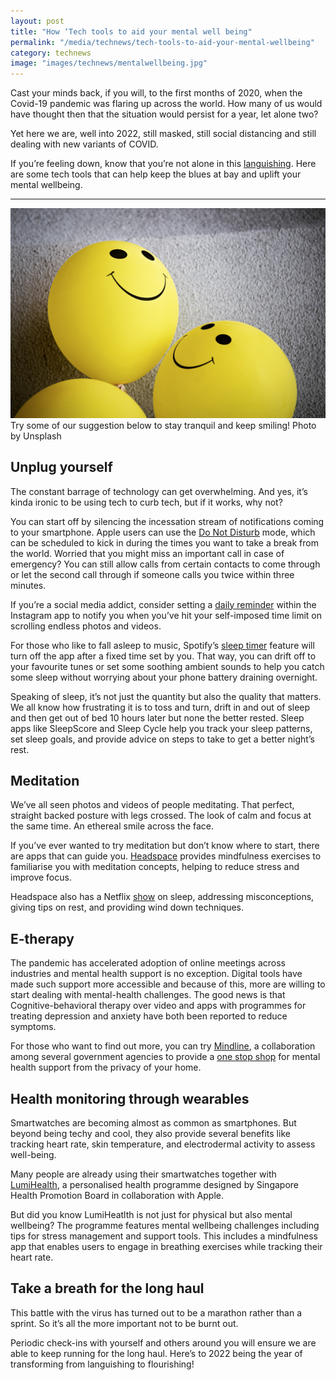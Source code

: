 ```yaml
---
layout: post
title: "How ‘Tech tools to aid your mental well being"
permalink: "/media/technews/tech-tools-to-aid-your-mental-wellbeing"
category: technews
image: "images/technews/mentalwellbeing.jpg"
---
```

Cast your minds back, if you will, to the first months of 2020, when the Covid-19 pandemic was flaring up across the world. How many of us would have thought then that the situation would persist for a year, let alone two? 

Yet here we are, well into 2022, still masked, still social distancing and still dealing with new variants of COVID. 

If you’re feeling down, know that you’re not alone in this [languishing](https://www.nytimes.com/2021/04/19/well/mind/covid-mental-health-languishing.html). Here are some tech tools that can help keep the blues at bay and uplift your mental wellbeing. 

---

![Keep smiling!](/images/technews/mentalwellbeing.jpg)
Try some of our suggestion below to stay tranquil and keep smiling!
Photo by Unsplash
  
## Unplug yourself

The constant barrage of technology can get overwhelming. And yes, it’s kinda ironic to be using tech to curb tech, but if it works, why not? 

You can start off by silencing the incessation stream of notifications coming to your smartphone. Apple users can use the [Do Not Disturb](https://support.apple.com/en-sg/HT204321) mode, which can be scheduled to kick in during the times you want to take a break from the world. Worried that you might miss an important call in case of emergency? You can still allow calls from certain contacts to come through or let the second call through if someone calls you twice within three minutes. 

If you’re a social media addict, consider setting a [daily reminder](https://www.businessinsider.com/instagram-break) within the Instagram app to notify you when you’ve hit your self-imposed time limit on scrolling endless photos and videos. 

For those who like to fall asleep to music, Spotify’s [sleep timer](https://www.businessinsider.com/does-spotify-have-a-sleep-timer) feature will turn off the app after a fixed time set by you. That way, you can drift off to your favourite tunes or set some soothing ambient sounds to help you catch some sleep without worrying about your phone battery draining overnight. 

Speaking of sleep, it’s not just the quantity but also the quality that matters. We all know how frustrating it is to toss and turn, drift in and out of sleep and then get out of bed 10 hours later but none the better rested. Sleep apps like SleepScore and Sleep Cycle help you track your sleep patterns, set sleep goals, and provide advice on steps to take to get a better night’s rest. 

## Meditation 

We’ve all seen photos and videos of people meditating. That perfect, straight backed posture with legs crossed. The look of calm and focus at the same time. An ethereal smile across the face. 

If you’ve ever wanted to try meditation but don’t know where to start, there are apps that can guide you. [Headspace](https://www.headspace.com/how-it-works) provides mindfulness exercises to familiarise you with meditation concepts, helping to reduce stress and improve focus.

Headspace also has a Netflix [show](https://www.netflix.com/sg/title/81328827) on sleep, addressing misconceptions, giving tips on rest, and providing wind down techniques. 

## E-therapy

The pandemic has accelerated adoption of online meetings across industries and mental health support is no exception. Digital tools have made such support more accessible and because of this, more are willing to start dealing with mental-health challenges. The good news is that Cognitive-behavioral therapy over video and apps with programmes for treating depression and anxiety have both been reported to reduce symptoms. 

For those who want to find out more, you can try [Mindline](https://www.mindline.sg), a collaboration among several government agencies to provide a [one stop shop](https://govinsider.asia/future-of-work/robert-morris-moht-how-singapore-built-mental-health-tech-during-covid-19/) for mental health support from the privacy of your home.

## Health monitoring through wearables

Smartwatches are becoming almost as common as smartphones. But beyond being techy and cool, they also provide several benefits like tracking heart rate, skin temperature, and electrodermal activity to assess well-being. 

Many people are already using their smartwatches together with [LumiHealth](https://www.lumihealth.sg/), a personalised health programme designed by Singapore Health Promotion Board in collaboration with Apple. 

But did you know LumiHeatlth is not just for physical but also mental wellbeing? The programme features mental wellbeing challenges including tips for stress management and support tools. This includes a mindfulness app that enables users to engage in breathing exercises while tracking their heart rate.  

## Take a breath for the long haul

This battle with the virus has turned out to be a marathon rather than a sprint. So it’s all the more important not to be burnt out. 

Periodic check-ins with yourself and others around you will ensure we are able to keep running for the long haul. Here’s to 2022 being the year of transforming from languishing to flourishing!
